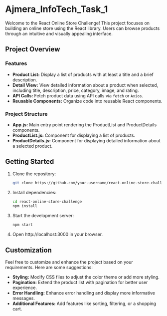 # Ajmera_InfoTech_Task_1

Welcome to the React Online Store Challenge! This project focuses on building an online store using the React library. Users can browse products through an intuitive and visually appealing interface.

## Project Overview

### Features

- **Product List:** Display a list of products with at least a title and a brief description.
- **Detail View:** View detailed information about a product when selected, including title, description, price, category, image, and rating.
- **API Calls:** Fetch product data using API calls via `fetch` or `Axios`.
- **Reusable Components:** Organize code into reusable React components.

### Project Structure

- **App.js:** Main entry point rendering the ProductList and ProductDetails components.
- **ProductList.js:** Component for displaying a list of products.
- **ProductDetails.js:** Component for displaying detailed information about a selected product.

## Getting Started

1. Clone the repository:

	```bash
	git clone https://github.com/your-username/react-online-store-challenge.git
 2.  Install dependencies:
		```bash
		cd react-online-store-challenge
		npm install
2. Start the development server:
	```bash
	npm start
	```
4. Open http://localhost:3000 in your browser.
## Customization

Feel free to customize and enhance the project based on your requirements. Here are some suggestions:

-   **Styling:** Modify CSS files to adjust the color theme or add more styling.
-   **Pagination:** Extend the product list with pagination for better user experience.
-   **Error Handling:** Enhance error handling and display more informative messages.
-   **Additional Features:** Add features like sorting, filtering, or a shopping cart.
